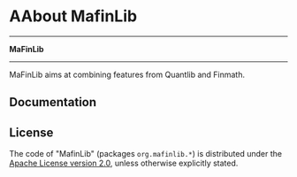 AAbout MafinLib
==========


****************************************

**MaFinLib**

****************************************

MaFinLib aims at combining features from Quantlib and Finmath.


Documentation
-------------


License
-------

The code of "MafinLib" (packages
`org.mafinlib.*`) is distributed under the [Apache License version
2.0][], unless otherwise explicitly stated.
 
  [Apache License version 2.0]: http://www.apache.org/licenses/LICENSE-2.0.html
